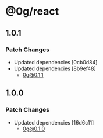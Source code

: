 # @0g/react

## 1.0.1

### Patch Changes

- Updated dependencies [0cb0d84]
- Updated dependencies [8b9ef48]
  - 0g@0.1.1

## 1.0.0

### Patch Changes

- Updated dependencies [16d6c11]
  - 0g@0.1.0
